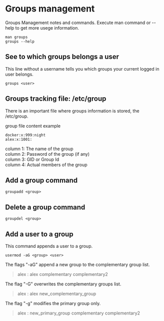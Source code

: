 # Groups management

Groups Management notes and commands. Execute man command or --help to get more usege information.

    man groups
    groups --help

## See to which groups belongs a user

This line without a username tells you which groups your current logged in user belongs.

    groups <user>

## Groups tracking file: /etc/group

There is an important file where groups information is stored, the /etc/group.

group file content example

    docker:x:999:night
    alex:x:1001:

column 1: The name of the group  
column 2: Password of the group (if any)  
column 3: GID or Group Id  
column 4: Actual members of the group  

## Add a group command

    groupadd <group>

## Delete a group command

    groupdel <group>

## Add a user to a group

This command appends a user to a group.

    usermod -aG <group> <user>

The flags "-aG" append a new group to the complementary group list.

> alex : alex complementary complementary2

The flag "-G" overwrites the complementary groups list.

> alex : alex new_complementary_group

The flag "-g" modifies the primary group only.

> alex : new_primary_group complementary complementary2